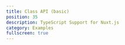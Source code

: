 ```yaml
---
title: Class API (basic)
position: 35
description: TypeScript Support for Nuxt.js
category: Examples
fullscreen: true
---
```



<Example name="class-api/basic" />
